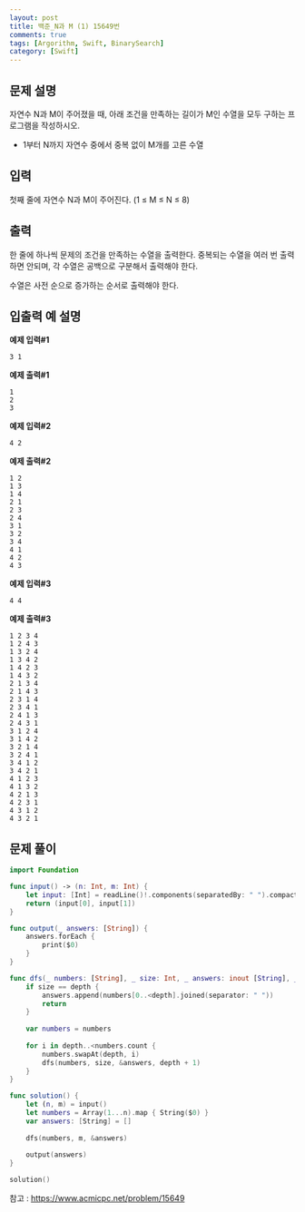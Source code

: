 ```yaml
---
layout: post
title: 백준_N과 M (1) 15649번
comments: true
tags: [Argorithm, Swift, BinarySearch]
category: [Swift]
---
```


## 문제 설명

자연수 N과 M이 주어졌을 때, 아래 조건을 만족하는 길이가 M인 수열을 모두 구하는 프로그램을 작성하시오.

- 1부터 N까지 자연수 중에서 중복 없이 M개를 고른 수열

## 입력

첫째 줄에 자연수 N과 M이 주어진다. (1 ≤ M ≤ N ≤ 8)

## 출력

한 줄에 하나씩 문제의 조건을 만족하는 수열을 출력한다. 중복되는 수열을 여러 번 출력하면 안되며, 각 수열은 공백으로 구분해서 출력해야 한다.

수열은 사전 순으로 증가하는 순서로 출력해야 한다.

## 입출력 예 설명

**예제 입력#1**

```
3 1
```

**예제 출력#1**

```
1
2
3
```

**예제 입력#2**

```
4 2
```

**예제 출력#2**

```
1 2
1 3
1 4
2 1
2 3
2 4
3 1
3 2
3 4
4 1
4 2
4 3
```

**예제 입력#3**

```
4 4
```

**예제 출력#3**

```
1 2 3 4
1 2 4 3
1 3 2 4
1 3 4 2
1 4 2 3
1 4 3 2
2 1 3 4
2 1 4 3
2 3 1 4
2 3 4 1
2 4 1 3
2 4 3 1
3 1 2 4
3 1 4 2
3 2 1 4
3 2 4 1
3 4 1 2
3 4 2 1
4 1 2 3
4 1 3 2
4 2 1 3
4 2 3 1
4 3 1 2
4 3 2 1
```

## 문제 풀이

```swift
import Foundation

func input() -> (n: Int, m: Int) {
    let input: [Int] = readLine()!.components(separatedBy: " ").compactMap { Int($0) }
    return (input[0], input[1])
}

func output(_ answers: [String]) {
    answers.forEach {
        print($0)
    }
}

func dfs(_ numbers: [String], _ size: Int, _ answers: inout [String], _ depth: Int = 0) {
    if size == depth {
        answers.append(numbers[0..<depth].joined(separator: " "))
        return
    }
        
    var numbers = numbers
    
    for i in depth..<numbers.count {
        numbers.swapAt(depth, i)
        dfs(numbers, size, &answers, depth + 1)
    }
}

func solution() {
    let (n, m) = input()
    let numbers = Array(1...n).map { String($0) }
    var answers: [String] = []
    
    dfs(numbers, m, &answers)
    
    output(answers)
}

solution()
```

참고 : <https://www.acmicpc.net/problem/15649>